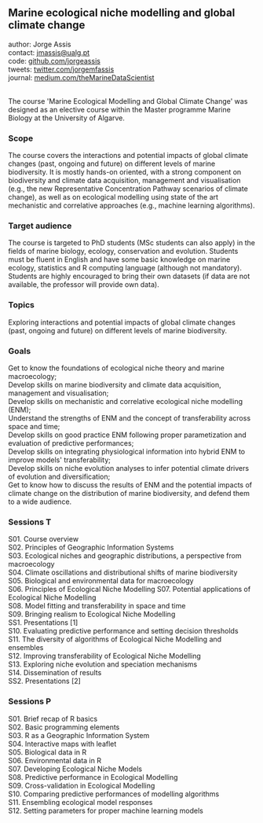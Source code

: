 
## Marine ecological niche modelling and global climate change

author: Jorge Assis <br>
contact: jmassis@ualg.pt <br>
code: [github.com/jorgeassis](https://github.com/jorgeassis) <br>
tweets: [twitter.com/jorgemfassis](https://twitter.com/jorgemfassis) <br>
journal: [medium.com/theMarineDataScientist](https://medium.com/themarinedatascientist) <br><br>

The course 'Marine Ecological Modelling and Global Climate Change' was designed as an elective course within the Master programme Marine Biology at the University of Algarve.

### Scope
The course covers the interactions and potential impacts of global climate changes (past, ongoing and future) on different levels of marine biodiversity. It is mostly hands­-on oriented, with a strong component on biodiversity and climate data acquisition, management and visualisation (e.g., the new Representative Concentration Pathway scenarios of climate change), as well as on ecological modelling using state of the art mechanistic and correlative approaches (e.g., machine learning algorithms).

### Target audience
The course is targeted to PhD students (MSc students can also apply) in the fields of marine biology, ecology, conservation and evolution. Students must be fluent in English and have some basic knowledge on marine ecology, statistics and R computing language (although not mandatory). Students are highly encouraged to bring their own datasets (if data are not available, the professor will provide own data).

### Topics
Exploring interactions and potential impacts of global climate changes (past, ongoing and future) on different levels of marine biodiversity.

### Goals
Get to know the foundations of ecological niche theory and marine macroecology;<br>
Develop skills on marine biodiversity and climate data acquisition, management and visualisation;<br>
Develop skills on mechanistic and correlative ecological niche modelling (ENM);<br>
Understand the strengths of ENM and the concept of transferability across space and time;<br>
Develop skills on good practice ENM following proper parametization and evaluation of predictive performances;<br>
Develop skills on integrating physiological information into hybrid ENM to improve models' transferability;<br>
Develop skills on niche evolution analyses to infer potential climate drivers of evolution and diversification;<br>
Get to know how to discuss the results of ENM and the potential impacts of climate change on the distribution of marine biodiversity, and defend them to a wide audience.

### Sessions T
S01. Course overview<br>
S02. Principles of Geographic Information Systems<br>
S03. Ecological niches and geographic distributions, a perspective from macroecology<br>
S04. Climate oscillations and distributional shifts of marine biodiversity<br>
S05. Biological and environmental data for macroecology<br>
S06. Principles of Ecological Niche Modelling
S07. Potential applications of Ecological Niche Modelling<br>
S08. Model fitting and transferability in space and time<br>
S09. Bringing realism to Ecological Niche Modelling<br>
SS1. Presentations [1]<br>
S10. Evaluating predictive performance and setting decision thresholds<br>
S11. The diversity of algorithms of Ecological Niche Modelling and ensembles<br>
S12. Improving transferability of Ecological Niche Modelling<br>
S13. Exploring niche evolution and speciation mechanisms<br>
S14. Dissemination of results<br>
SS2. Presentations [2]

### Sessions P
S01. Brief recap of R basics<br>
S02. Basic programming elements<br>
S03. R as a Geographic Information System<br>
S04. Interactive maps with leaflet<br>
S05. Biological data in R<br>
S06. Environmental data in R<br>
S07. Developing Ecological Niche Models<br>
S08. Predictive performance in Ecological Modelling<br>
S09. Cross-validation in Ecological Modelling<br>
S10. Comparing predictive performances of modelling algorithms<br>
S11. Ensembling ecological model responses<br>
S12. Setting parameters for proper machine learning models
